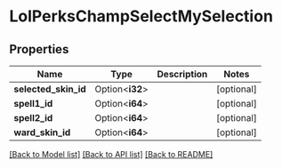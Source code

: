# LolPerksChampSelectMySelection

## Properties

Name | Type | Description | Notes
------------ | ------------- | ------------- | -------------
**selected_skin_id** | Option<**i32**> |  | [optional]
**spell1_id** | Option<**i64**> |  | [optional]
**spell2_id** | Option<**i64**> |  | [optional]
**ward_skin_id** | Option<**i64**> |  | [optional]

[[Back to Model list]](../README.md#documentation-for-models) [[Back to API list]](../README.md#documentation-for-api-endpoints) [[Back to README]](../README.md)


